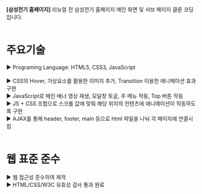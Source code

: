 <b>[삼성전기 홈페이지]</b>
리뉴얼 전 삼성전기 홈페이지 메인 화면 및 서브 페이지 클론 코딩입니다.<br />
<br />
# 주요기술
▶ Programing Language: HTML5, CSS3, JavaScript<br />
<br />
▶ CSS의 Hover, 가상요소를 활용한 이미지 추가, Transition 이용한 애니메이션 효과 구현<br />
▶ JavaScript로 메인 배너 영상 재생, 모달창 토글, 주 메뉴 작동, Top 버튼 작동<br />
▶ JS + CSS 조합으로 스크롤 값에 맞춰 해당 위치의 컨텐츠에 애니메이션이 작동하도록 구현<br />
▶ AJAX를 통해 header, footer, main 등으로 html 파일을 나눠 각 페이지에 연결시킴<br />
<br />
# 웹 표준 준수
▶ 웹 접근성 준수하여 제작<br />
▶ HTML/CSS/W3C 유효성 검사 통과 완료<br />
